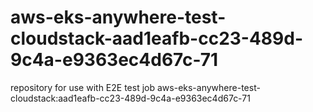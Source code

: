 # aws-eks-anywhere-test-cloudstack-aad1eafb-cc23-489d-9c4a-e9363ec4d67c-71
repository for use with E2E test job aws-eks-anywhere-test-cloudstack:aad1eafb-cc23-489d-9c4a-e9363ec4d67c-71
